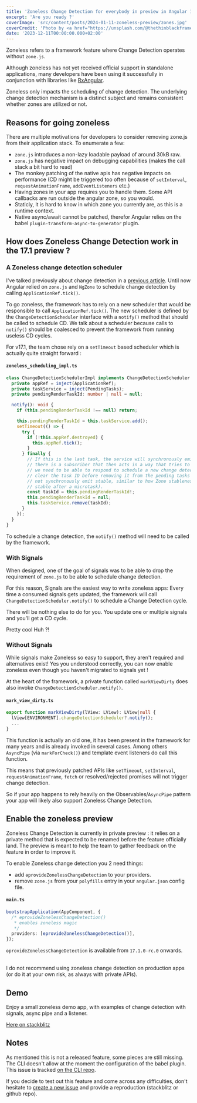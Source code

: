 ```yaml
---
title: 'Zoneless Change Detection for everybody in preview in Angular 17.1'
excerpt: 'Are you ready ?'
coverImage: 'src/content/posts/2024-01-11-zoneless-preview/zones.jpg'
coverCredit: 'Photo by <a href="https://unsplash.com/@thethinblackframe?">Unsplash</a>'
date: '2023-12-11T00:00:00.000+02:00'
---
```


Zoneless refers to a framework feature where Change Detection operates without `zone.js`.

Although zoneless has not yet received official support in standalone applications, many developers have been using it successfully in conjunction with libraries like [RxAngular](https://www.rx-angular.io/).

Zoneless only impacts the scheduling of change detection. The underlying change detection mechanism is a distinct subject and remains consistent whether zones are utilized or not.

## Reasons for going zoneless

There are multiple motivations for developers to consider removing zone.js from their application stack. To enumerate a few:

- `zone.js` introduces a non-lazy loadable payload of around 30kB raw.
- `zone.js` has negative impact on debugging capabilities (makes the call stack a bit hard to read)
- The monkey patching of the native apis has negative impacts on performance (CD might be triggered too often because of `setInterval`, `requestAnimationFrame`, `addEventListeners` etc.)
- Having zones in your app requires you to handle them. Some API callbacks are run outside the angular zone, so you would.
- Staticly, it is hard to know in which zone you currently are, as this is a runtime context.
- Native async/await cannot be patched, therefor Angular relies on the babel `plugin-transform-async-to-generator` plugin.

## How does Zoneless Change Detection work in the 17.1 preview ?

### A Zoneless change detection scheduler

I've talked previously about change detection in a [previous article](/blog/2023-11-02-v17-change-detection). Until now Angular relied on `zone.js` and `NgZone` to schedule change detection by calling `ApplicationRef.tick()`.

To go zoneless, the framework has to rely on a new scheduler that would be responsible to call `ApplicationRef.tick()`.
The new scheduler is defined by the `ChangeDetectionScheduler` interface with a `notify()` method that should be called to schedule CD.
We talk about a scheduler because calls to `notify()` should be coalesced to prevent the framework from running useless CD cycles.

For v17.1, the team chose rely on a `setTimeout` based scheduler which is actually quite straight forward :

#### **`zoneless_scheduling_impl.ts`**

```ts
class ChangeDetectionSchedulerImpl implements ChangeDetectionScheduler {
  private appRef = inject(ApplicationRef);
  private taskService = inject(PendingTasks);
  private pendingRenderTaskId: number | null = null;

  notify(): void {
    if (this.pendingRenderTaskId !== null) return;

    this.pendingRenderTaskId = this.taskService.add();
    setTimeout(() => {
      try {
        if (!this.appRef.destroyed) {
          this.appRef.tick();
        }
      } finally {
        // If this is the last task, the service will synchronously emit a stable notification. If
        // there is a subscriber that then acts in a way that tries to notify the scheduler again,
        // we need to be able to respond to schedule a new change detection. Therefore, we should
        // clear the task ID before removing it from the pending tasks (or the tasks service should
        // not synchronously emit stable, similar to how Zone stableness only happens if it's still
        // stable after a microtask).
        const taskId = this.pendingRenderTaskId!;
        this.pendingRenderTaskId = null;
        this.taskService.remove(taskId);
      }
    });
  }
}
```

To schedule a change detection, the `notify()` method will need to be called by the framework.

### With Signals

When designed, one of the goal of signals was to be able to drop the requirement of `zone.js` to be able to schedule change detection.

For this reason, Signals are the easiest way to write zoneless apps: Every time a consumed signals gets updated,
the framework will call `ChangeDetectionScheduler.notify()` to schedule a Change Detection cycle.

There will be nothing else to do for you. You update one or multiple signals and you'll get a CD cycle.

Pretty cool Huh ?!

### Without Signals

While signals make Zoneless so easy to support, they aren't required and alternatives exist!
Yes you understood correctly, you can now enable zoneless even though you haven't migrated to signals yet !

At the heart of the framework, a private function called `markViewDirty` does also invoke `ChangeDetectionScheduler.notify()`.

#### **`mark_view_dirty.ts`**

```ts
export function markViewDirty(lView: LView): LView|null {
  lView[ENVIRONMENT].changeDetectionScheduler?.notify();
  ...
}
```

This function is actually an old one, it has been present in the framework for many years and is already invoked in several cases.
Among others `AsyncPipe` (via `markForCheck()`) and template event listeners do call this function.

This means that previously patched APIs like `setTimeout`, `setInterval`, `requestAnimationFrame`, `fetch` or resolved/rejected promises will not trigger change detection.

So if your app happens to rely heavily on the Observables/`AsyncPipe` pattern your app will likely also support Zoneless Change Detection.

## Enable the zoneless preview

Zoneless Change Detection is currently in private preview : it relies on a private method that is expected to be renamed before the feature officially land. The preview is meant to help the team to gather feedback on the feature in order to improve it.

To enable Zoneless change detection you 2 need things:

- add `ɵprovideZonelessChangeDetection` to your providers.
- remove `zone.js` from your `polyfills` entry in your `angular.json` config file.

#### **`main.ts`**

```ts
bootstrapApplication(AppComponent, {
  /* ɵprovideZonelessChangeDetection()
   * enables zoneless magic
   */
  providers: [ɵprovideZonelessChangeDetection()],
});
```

`ɵprovideZonelessChangeDetection` is available from `17.1.0-rc.0` onwards.

<br>
<div class="warning">
I do not recommend using zoneless change detection on production apps (or do it at your own risk, as always with private APIs).
</div>

## Demo

Enjoy a small zoneless demo app, with examples of change detection with signals, async pipe and a listener.

[Here on stackblitz](https://stackblitz.com/edit/angular-zoneless-demo?file=package.json,src%2Fmain.ts)

## Notes

As mentioned this is not a released feature, some pieces are still missing.
The CLI doesn't allow at the moment the configuration of the babel plugin. This issue is tracked [on the CLI repo](https://github.com/angular/angular-cli/issues/22191).

If you decide to test out this feature and come across any difficulties, don't hesitate to [create a new issue](https://github.com/angular/angular/issues/new/choose) and provide a reproduction (stackblitz or github repo).
